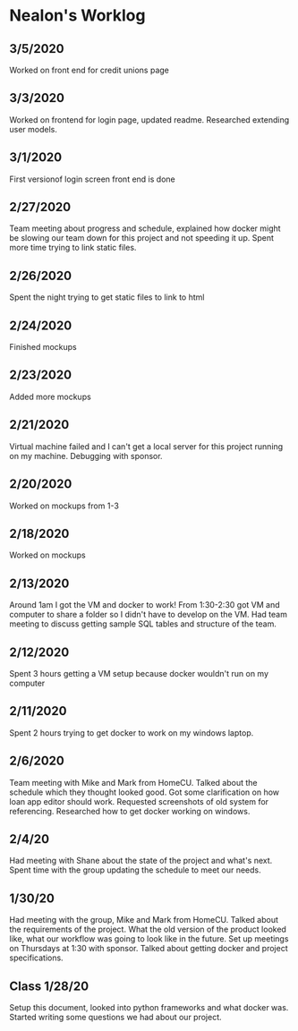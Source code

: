 # Nealon's Worklog

## 3/5/2020
Worked on front end for credit unions page

## 3/3/2020
Worked on frontend for login page, updated readme. Researched extending user models.

## 3/1/2020
First versionof login screen front end is done

## 2/27/2020
Team meeting about progress and schedule, explained how docker might be slowing our team down for this project and not speeding it up. Spent more time trying to link static files.

## 2/26/2020
Spent the night trying to get static files to link to html

## 2/24/2020
Finished mockups

## 2/23/2020
Added more mockups

## 2/21/2020
Virtual machine failed and I can't get a local server for this project running on my machine. Debugging with sponsor.

## 2/20/2020
Worked on mockups from 1-3

## 2/18/2020
Worked on mockups

## 2/13/2020
Around 1am I got the VM and docker to work!
From 1:30-2:30 got VM and computer to share a folder so I didn't have to develop on the VM.
Had team meeting to discuss getting sample SQL tables and structure of the team.

## 2/12/2020
Spent 3 hours getting a VM setup because docker wouldn't run on my computer

## 2/11/2020
Spent 2 hours trying to get docker to work on my windows laptop.

## 2/6/2020
Team meeting with Mike and Mark from HomeCU. Talked about the schedule which they thought looked good. Got some clarification on how loan app editor should work. Requested screenshots of old system for referencing. Researched how to get docker working on windows.

## 2/4/20
Had meeting with Shane about the state of the project and what's next. Spent time with the group updating the schedule to meet our needs.

## 1/30/20
Had meeting with the group, Mike and Mark from HomeCU. Talked about the requirements of the project. What the old version of the product looked like, what our workflow was going to look like in the future. Set up meetings on Thursdays at 1:30 with sponsor. Talked about getting docker and project specifications. 

## Class 1/28/20
Setup this document, looked into python frameworks and what docker was. Started writing some questions we had about our project.